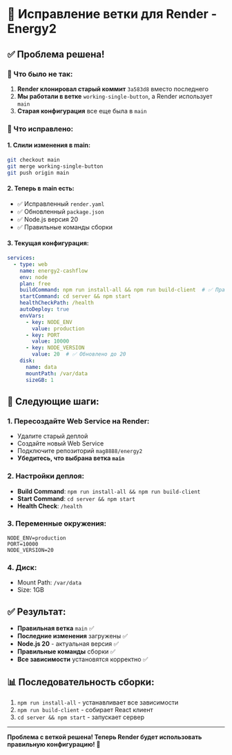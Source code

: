 # 🔧 Исправление ветки для Render - Energy2

## ✅ Проблема решена!

### 🐛 Что было не так:

1. **Render клонировал старый коммит** `3a583d8` вместо последнего
2. **Мы работали в ветке** `working-single-button`, а Render использует `main`
3. **Старая конфигурация** все еще была в `main`

### 🔧 Что исправлено:

#### 1. **Слили изменения в main**:
```bash
git checkout main
git merge working-single-button
git push origin main
```

#### 2. **Теперь в main есть**:
- ✅ Исправленный `render.yaml`
- ✅ Обновленный `package.json`
- ✅ Node.js версия 20
- ✅ Правильные команды сборки

#### 3. **Текущая конфигурация**:
```yaml
services:
  - type: web
    name: energy2-cashflow
    env: node
    plan: free
    buildCommand: npm run install-all && npm run build-client  # ✅ Правильная команда
    startCommand: cd server && npm start
    healthCheckPath: /health
    autoDeploy: true
    envVars:
      - key: NODE_ENV
        value: production
      - key: PORT
        value: 10000
      - key: NODE_VERSION
        value: 20  # ✅ Обновлено до 20
    disk:
      name: data
      mountPath: /var/data
      sizeGB: 1
```

## 🚀 Следующие шаги:

### 1. **Пересоздайте Web Service** на Render:
- Удалите старый деплой
- Создайте новый Web Service
- Подключите репозиторий `mag8888/energy2`
- **Убедитесь, что выбрана ветка `main`**

### 2. **Настройки деплоя**:
- **Build Command**: `npm run install-all && npm run build-client`
- **Start Command**: `cd server && npm start`
- **Health Check**: `/health`

### 3. **Переменные окружения**:
```
NODE_ENV=production
PORT=10000
NODE_VERSION=20
```

### 4. **Диск**:
- Mount Path: `/var/data`
- Size: 1GB

## ✅ Результат:
- **Правильная ветка** `main` ✅
- **Последние изменения** загружены ✅
- **Node.js 20** - актуальная версия ✅
- **Правильные команды** сборки ✅
- **Все зависимости** установятся корректно ✅

## 📊 Последовательность сборки:
1. `npm run install-all` - устанавливает все зависимости
2. `npm run build-client` - собирает React клиент
3. `cd server && npm start` - запускает сервер

---

**Проблема с веткой решена! Теперь Render будет использовать правильную конфигурацию! 🎉**
